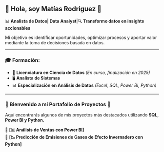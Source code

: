 ## 🚀 Hola, soy Matías Rodríguez 👋 
📊 **Analista de Datos**| **Data Analyst**|🔍 **Transformo datos en insights accionables**

Mi objetivo es identificar oportunidades, optimizar procesos y aportar valor mediante la toma de decisiones basada en datos.

---
### 🎓 **Formación:**

- 📌 **Licenciatura en Ciencia de Datos** _(En curso, finalización en 2025)_ 
- 🖥️ **Analista de Sistemas**  
- 📊 **Especialización en Análisis de Datos** _(Excel, SQL, Power BI, Python)_  

---
### 📂 **Bienvenido a mi Portafolio de Proyectos 🚀**  
Aquí encontrarás algunos de mis proyectos más destacados utilizando **SQL, Power BI y Python.**

🔹 **[📊 Análisis de Ventas con Power BI]**  
🔹 **[📉 Predicción de Emisiones de Gases de Efecto Invernadero con Python]**   


<!--
**raulmatiasrodriguez/raulmatiasrodriguez** is a ✨ _special_ ✨ repository because its `README.md` (this file) appears on your GitHub profile.

Here are some ideas to get you started:

- 🔭 I’m currently working on ...
- 🌱 I’m currently learning ...
- 👯 I’m looking to collaborate on ...
- 🤔 I’m looking for help with ...
- 💬 Ask me about ...
- 📫 How to reach me: ...
- 😄 Pronouns: ...
- ⚡ Fun fact: ...
-->
